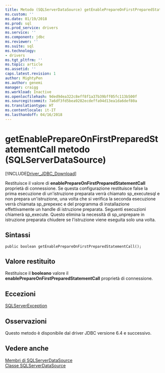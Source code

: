 ```yaml
---
title: Metodo (SQLServerDataSource) getEnablePrepareOnFirstPreparedStatementCall | Documenti Microsoft
ms.custom: ''
ms.date: 01/19/2018
ms.prod: sql
ms.prod_service: drivers
ms.service: ''
ms.component: jdbc
ms.reviewer: ''
ms.suite: sql
ms.technology:
- drivers
ms.tgt_pltfrm: ''
ms.topic: article
ms.assetid: ''
caps.latest.revision: 1
author: MightyPen
ms.author: genemi
manager: craigg
ms.workload: Inactive
ms.openlocfilehash: 9ded9dea322c8eff8f1a37b39bff05fc113b500f
ms.sourcegitcommit: 7a6df3fd5bea9282ecdeffa94d13ea1da6def80a
ms.translationtype: HT
ms.contentlocale: it-IT
ms.lasthandoff: 04/16/2018
---
```

# <a name="getenableprepareonfirstpreparedstatementcall-method-sqlserverdatasource"></a>getEnablePrepareOnFirstPreparedStatementCall metodo (SQLServerDataSource)
[!INCLUDE[Driver_JDBC_Download](../../../includes/driver_jdbc_download.md)]

  Restituisce il valore di **enablePrepareOnFirstPreparedStatementCall** proprietà di connessione. Se questa configurazione restituisce false la prima esecuzione di un'istruzione preparata verrà chiamato sp_executesql e non prepara un'istruzione, una volta che si verifica la seconda esecuzione verrà chiamata sp_prepexec e del programma di installazione effettivamente un handle di istruzione preparata. Seguenti esecuzioni chiamerà sp_execute. Questo elimina la necessità di sp_unprepare in istruzione preparata chiudere se l'istruzione viene eseguita solo una volta. 
  
## <a name="syntax"></a>Sintassi  
  
```
public boolean getEnablePrepareOnFirstPreparedStatementCall();  
```  
  
## <a name="return-value"></a>Valore restituito  
 Restituisce il **booleano** valore il **enablePrepareOnFirstPreparedStatementCall** proprietà di connessione.  
  
## <a name="exceptions"></a>Eccezioni  
 [SQLServerException](../../../connect/jdbc/reference/sqlserverexception-class.md)  
 
## <a name="remarks"></a>Osservazioni  
 Questo metodo è disponibile dal driver JDBC versione 6.4 e successivo.
 
## <a name="see-also"></a>Vedere anche  
 [Membri di SQLServerDataSource](../../../connect/jdbc/reference/sqlserverdatasource-members.md)   
 [Classe SQLServerDataSource](../../../connect/jdbc/reference/sqlserverdatasource-class.md)  
  
  

